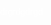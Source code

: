 drgrdgdrgd 
<html lang="en">
<head>
    <meta charset="UTF-8">
    <meta name="viewport" content="width=device-width, initial-scale=1.0">
    <meta http-equiv="X-UA-Compatible" content="ie=edge">
    <title>My GitHub Portfolio</title>
    <style>
        /* Apply a background image */
       /* Apply a background image */
body {
    font-family: Arial, sans-serif;
    margin: 0;
    padding: 0;
    background-image: url('https://raw.githubusercontent.com/vaish1710/CS620/main/102393310-07478b80-3f8d-11eb-84eb-392d555ebd29.webp');
    background-size: cover; /* Ensures the image covers the entire viewport */
    background-position: center;
    background-repeat: no-repeat;
    height: 100vh; /* Ensures the body takes the full viewport height */
    color: white;
}

/* Center the content */
.container {
    display: flex;
    justify-content: center;
    align-items: center;
    height: 100vh;
    text-align: center;
    background-color: rgba(0, 0, 0, 0.6); /* Darken the background for readability */
    position: relative;
}

/* Style for the portfolio content */
.portfolio {
    padding: 20px;
    border-radius: 15px;
    background-color: rgba(0, 0, 0, 0); /* Transparent background */
    position: absolute;
    top: 50%;
    left: 50%;
    transform: translate(-50%, -50%);
    box-shadow: none; /* Ensure no box shadow */
}

/* Style for the name */
h1 {
    font-size: 4em; /* Increase font size */
    margin: 0;
    font-weight: bold;
    text-decoration: none; /* Ensure no underline */
}

/* Remove underline from the name if it’s a link */
h1 a {
    text-decoration: none; /* Ensure no underline for links within h1 */
}

p {
    font-size: 1.2em;
    margin: 15px 0;
}

a {
    color: #4CAF50;
    text-decoration: none;
    font-weight: bold;
}

a:hover {
    text-decoration: underline;
}

/* Button styling */
.btn {
    display: inline-block;
    padding: 12px 30px; /* Adjusted padding */
    font-size: 1.1em;
    background-color: #4CAF50;
    color: white;
    border: none;
    border-radius: 3px; /* Reduced corner radius */
    box-shadow: 0px 4px 6px rgba(0, 0, 0, 0.2); /* Add subtle shadow */
    text-decoration: none;
    cursor: pointer;
    transition: background-color 0.3s ease, box-shadow 0.3s ease;
}

.btn:hover {
    background-color: #45a049;
    box-shadow: 0px 4px 6px rgba(0, 0, 0, 0.4); /* Darker shadow on hover */
}

/* Icon and buttons at the bottom */
.bottom-buttons {
    position: absolute;
    bottom: 20px;
    left: 50%;
    transform: translateX(-50%);
    display: flex;
    gap: 20px;
}

/* Styling for the mail icon */
.icon img {
    width: 40px;
    height: 40px;
    cursor: pointer;
}

        }
    </style>
</head>
<body>
    <div class="container">
        <div class="portfolio">
            <h1>Vaishnavi Paruchuri</h1>
            <p>Data Science and Analytics Master's Student</p>
            <p>I hold an undergraduate degree in Computer Science and am currently pursuing a master's in Data Science and Analytics. My primary interest lies in uncovering valuable outcomes from data, driving insights that lead to informed decisions and innovation.</p>
            <p>Check out my repositories on <a href="https://github.com/vaish1710" target="_blank">GitHub</a>.</p>
        </div>

        <!-- Align buttons and icon at the bottom -->
 <div class="bottom-buttons">
            <!-- Download Resume Button -->
            <a href="https://raw.githubusercontent.com/vaish1710/CS620/main/Resume.pdf" class="btn" download="Vaishnavi_Resume.pdf">Download Resume</a>

            <!-- Email Icon Button -->
<div class="icon">
                <a href="mailto:vaish.paruchuri@gmail.com?subject=Portfolio Inquiry">
                    <img src="https://cdn.pixabay.com/photo/2016/06/13/17/30/mail-1454733_640.png" alt="Email Icon" />
                </a>
            </div>
        </div>
    </div>
</body>
</html>
